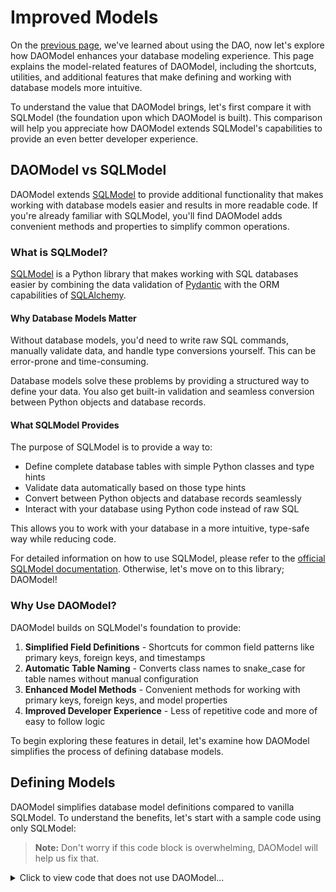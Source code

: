 # Improved Models

On the [previous page](dao.md), we've learned about using the DAO,
now let's explore how DAOModel enhances your database modeling experience.
This page explains the model-related features of DAOModel, including the shortcuts, utilities,
and additional features that make defining and working with database models more intuitive.

To understand the value that DAOModel brings, let's first compare it with SQLModel
(the foundation upon which DAOModel is built). This comparison will help you appreciate how
DAOModel extends SQLModel's capabilities to provide an even better developer experience.

## DAOModel vs SQLModel

DAOModel extends [SQLModel](https://sqlmodel.tiangolo.com/) to provide additional functionality
that makes working with database models easier and results in more readable code.
If you're already familiar with SQLModel, you'll find DAOModel adds
convenient methods and properties to simplify common operations.

### What is SQLModel?

[SQLModel](https://sqlmodel.tiangolo.com/) is a Python library that makes working with SQL databases easier by combining the data validation of
[Pydantic](https://docs.pydantic.dev/latest/) with the ORM capabilities of [SQLAlchemy](https://www.sqlalchemy.org/).

#### Why Database Models Matter

Without database models, you'd need to write raw SQL commands, manually validate data,
and handle type conversions yourself. This can be error-prone and time-consuming.

Database models solve these problems by providing a structured way to define your data.
You also get built-in validation and seamless conversion between Python objects and database records.

#### What SQLModel Provides

The purpose of SQLModel is to provide a way to:

- Define complete database tables with simple Python classes and type hints
- Validate data automatically based on those type hints
- Convert between Python objects and database records seamlessly
- Interact with your database using Python code instead of raw SQL

This allows you to work with your database in a more intuitive, type-safe way while reducing code.

For detailed information on how to use SQLModel, please refer to the [official SQLModel documentation](https://sqlmodel.tiangolo.com/).
Otherwise, let's move on to this library; DAOModel!

### Why Use DAOModel?

DAOModel builds on SQLModel's foundation to provide:

1. **Simplified Field Definitions** - Shortcuts for common field patterns like primary keys, foreign keys, and timestamps
2. **Automatic Table Naming** - Converts class names to snake_case for table names without manual configuration
3. **Enhanced Model Methods** - Convenient methods for working with primary keys, foreign keys, and model properties
4. **Improved Developer Experience** - Less of repetitive code and more of easy to follow logic

To begin exploring these features in detail, let's examine how DAOModel simplifies the process of defining database models.

## Defining Models

DAOModel simplifies database model definitions compared to vanilla SQLModel.
To understand the benefits, let's start with a sample code using only SQLModel:

> **Note:** Don't worry if this code block is overwhelming, DAOModel will help us fix that.

<details>
<summary>Click to view code that does not use DAOModel...</summary>
```python
from datetime import datetime
from enum import Enum
from typing import Optional
from uuid import UUID, uuid4
from sqlmodel import SQLModel, Field
from sqlalchemy import JSON, ForeignKey, Column

def utc_now():
    return datetime.now()

class SubscriptionTier(Enum):
    BASIC = 'basic'
    PREMIUM = 'premium'
    ULTIMATE = 'ultimate'

class Artist(SQLModel, table=True):
    __tablename__ = 'artist'
    name: str = Field(primary_key=True)
    bio: Optional[str]

class LivePerformanceEvent(SQLModel, table=True):
    __tablename__ = 'live_performance_event'
    venue: str = Field(primary_key=True)
    event_date: datetime = Field(primary_key=True)
    artist: str = Field(
        sa_column=Column(
            ForeignKey('artist.name', onupdate='CASCADE', ondelete='CASCADE')
        )
    )

class Album(SQLModel, table=True):
    __tablename__ = 'album'
    id: UUID = Field(primary_key=True, default_factory=uuid4)
    title: str
    artist: str = Field(
        sa_column=Column(
            ForeignKey('artist.name', onupdate='CASCADE', ondelete='RESTRICT')
        )
    )

class Song(SQLModel, table=True):
    __tablename__ = 'song'
    id: int = Field(primary_key=True)
    title: str
    album: Optional[UUID] = Field(
        sa_column=Column(
            ForeignKey('album.id', onupdate='CASCADE', ondelete='CASCADE')
        )
    )
    featuring: Optional[str] = Field(
        sa_column=Column(
            ForeignKey('artist.name', onupdate='CASCADE', ondelete='RESTRICT')
        )
    )
    track_details: dict = Field(default={}, sa_type=JSON)

class User(SQLModel, table=True):
    __tablename__ = 'user'
    username: str = Field(primary_key=True)
    email: str
    favorite_song: Optional[int] = Field(
        sa_column=Column(
            ForeignKey('song.id', onupdate='CASCADE', ondelete='SET NULL')
        )
    )
    date_joined: datetime = Field(default_factory=utc_now)
    updated_at: datetime = Field(
        default_factory=utc_now,
        sa_column_kwargs={'onupdate': utc_now}
    )

class Subscription(SQLModel, table=True):
    __tablename__ = 'subscription'
    subscriber: str = Field(
        sa_column=Column(
            ForeignKey('user.username', onupdate='CASCADE', ondelete='RESTRICT'),
            primary_key=True
        )
    )
    to_artist: Optional[str] = Field(
        sa_column=Column(
            ForeignKey('user.username', onupdate='CASCADE', ondelete='RESTRICT'),
            primary_key=True
        )
    )
    tier: SubscriptionTier = SubscriptionTier.BASIC
```
</details></br>
Now let's look at how DAOModel improves the code with its field shortcuts and other features:

### Table Naming

```diff
- class Artist(SQLModel, table=True):
+ class Artist(DAOModel, table=True):
-     __tablename__ = 'artist'
```

DAOModel automatically converts class names to snake_case for table names (using `normalized_name()`).
No need to manually specify `__tablename__` unless you want a custom name.

For example, the class named `LivePerformanceEvent` will automatically use the table name `live_performance_event`.
```diff
- class LivePerformanceEvent(SQLModel, table=True):
+ class LivePerformanceEvent(DAOModel, table=True):
-     __tablename__ = 'live_performance_event'
```

Convenience methods provide access to both the normalized and documentation-friendly names:

```python
LivePerformanceEvent.normalized_name()  # Returns 'live_performance_event'
Album.normalized_name()                 # Returns 'album'
LivePerformanceEvent.doc_name()         # Returns 'Live Performance Event'
Album.doc_name()                        # Returns 'Album'
```

### Identifier
```diff
- name: str = Field(primary_key=True)
+ name: Identifier[str]
```

The `Identifier` typing makes defining primary keys more concise and readable
by allowing the column to be entirely defined within the typing.
Often, your Primary Keys have no other configuration
which means that using `Identifier` eliminates the need for `Field`, resulting in a simple definition.
```python
class Artist(DAOModel, table=True):
    name: Identifier[str]
    ...

class Song(DAOModel, table=True):
    id: Identifier[int]
    ...

class User(DAOModel, table=True):
    username: Identifier[str]
    ...
```

If you do still need additional configuration, you are free to use Field in combination with Identifier:
```python
class Album(DAOModel, table=True):
    id: Identifier[UUID] = Field(default_factory=uuid4)
```
> **Note:** You may include `primary_key=True` if you wish even though it would be redundant.

Composite primary keys may also be achieved with `Identifier`:
```python
class LivePerformanceEvent(DAOModel, table=True):
    venue: Identifier[str]
    event_date: Identifier[datetime]
    ...
```

Also seen in the above example, any type (that is supported by your DB) may be defined as an `Identifier`.

For information on how to work with primary keys in your code (such as getting primary key values or names),
scroll down to the [Primary Key Management](model.md#primary-key-management) section.
Otherwise, let's talk about UUIDs more as it may be an `Identifier` type you find yourself using often.

### UUID
```diff
- id: UUID = Field(primary_key=True, default_factory=uuid4)
+ id: Identifier[UUID]
```

As previously mentioned, when using DAOModel, you may define your primary keys with `Identifier`.
But DAOModel also automatically handles specific field types, one of which being `UUID`.

Whenever DAOModel sees a field type of `UUID` it automatically configures it to generate a new uuid by default.
This helps to achieve our goal of short and sweet code that can quickly be read and understood
since it is unburdened by additional technical details. Another example of this is the dict type.

### Dict
```diff
- track_details: dict = Field(default={}, sa_type=JSON)
+ track_details: dict = Field(default={})
```
If you wish to store a dict within your database table, you will need to set the sa (SQLALchemy) type to JSON to
communicate how the database should store this special data type.
DAOModel does this for you automatically. Not only do these shortcuts and automations reduce your code,
they may allow for your field definition to be reduced even further.
Such is the case in our `Song` model which no longer needs to explicitly configure multiple options.
Since default is the only argument, native vanilla SQLModel functionality allows us to skip the `Field` function call.
```python
class Song(DAOModel, table=True):
    ...
    track_details: dict = {}
```
> **Note:** SQLModel has many more great QoL features over SQLAlchemy.
> If you were unaware of this one, I recommend you read up on its [Features](https://sqlmodel.tiangolo.com/features/).


### Model References
```diff
- artist: str = Field(foreign_key='artist.name')
+ artist: Artist
```

_Model References_ are a great feature of DAOModel,
and they make the biggest difference when it comes to simplifying your model definitions.
In vanilla SQLModel, Foreign Keys must be explicitly mapped to the appropriate table column.
In DAOModel, the mapping is automated when you set the field type be one of your DAOModel models.
The table column type in the database will automatically match the Identifier type of the referenced model.
This means that in the above example, the Python type is `Artist` but the actual type stored will be `str`.

But that is not where it ends. DAOModel configures cascades for you as well!

#### CASCADE Updates/Deletes
```diff
- artist: str = Field(
-     sa_column=Column(
-         ForeignKey('artist.name', onupdate='CASCADE', ondelete='CASCADE')
-     )
- )
+ artist: Artist
```

If you are familiar with relational databases, you likely enjoy the ease of cascading changes to your data.
This means that if table _A_ references table _B_. Then any change to table _B_ will also reflect in table _A_.
While this may seem natural to some, it is not the default behavior of your SQLAlchemy tables.
DAOModel aims to change that by making cascades standard for all referenced fields.
This eliminates the complex SQLAlchemy column configuration required when using vanilla SQLModel.

But what's that you say, `ondelete='CASCADE' sounds dangerous!`? Don't worry, DAOModel has a solution to that!

#### Protected
```diff
- artist: str = Field(
-     sa_column=Column(
-         ForeignKey('artist.name', onupdate='CASCADE', ondelete='RESTRICT')
-     )
- )
+ artist: Protected[Artist]
```

If you wish to instead restrict the deletion of referenced Foreign Key columns,
simply use the Protected typing along with the model reference.
That will set `ondelete=RESTRICT` to ensure the foreign row cannot be deleted if it is referenced by existing data.

Or maybe you want to allow deletion but preserve the row referencing the deleted data.
In SQLAlchemy, that would be done by setting `ondelete='SET NULL'`.

#### SET NULL
```diff
- favorite_song: Optional[int] = Field(
-     sa_column=Column(
-         ForeignKey('song.id', onupdate='CASCADE', ondelete='SET NULL')
-     )
- )
+ favorite_song: Optional[Song]
```

With DAOModel, the `SET NULL` behavior is assumed when you mark the reference as `Optional`.
> **Note:** `Optional` will be covered more [below](model.md#optional)

#### Custom Behavior
```diff
- album: Optional[UUID] = Field(
-     sa_column=Column(
-         ForeignKey('album.id', onupdate='CASCADE', ondelete='CASCADE')
-     )
- )
+ album: Optional[Album] = Field(foreign_key='auto', ondelete='CASCADE')
```
If the default configurations don't meet your needs, you may combine DAOModel references with the SQLModel Field
to achieve your wanted functionality while still keeping your code concise and readable.
In the above example, we wish to make the column Optional but have ondelete _CASCADE_ rather than _SET NULL_.
> **Note:** The `foreign_key` argument here is actually redundant but is required to set `ondelete='CASCADE'`
> so we just set it to _'auto'_ to indicate that the mapping is automatically taken care of.
> Regardless of this value, DAOModel will set the foreign_key based on the typing.

As promised, let's discuss Optional fields more.

### Required vs Optional
DAOModel handles optional fields slightly differently from vanilla SQLModel.
In your SQLModel definitions non-primary-key fields are nullable by default.
This means that to make a field required, you must add `nullable=False` as an argument to the Field.
DAOModel takes a more explicit approach. All fields with the Optional typing are `nullable=True`
while any field not typed with Optional is `nullable=False` meaning it is required.

### Modifier Order
We have mentioned a few typings which we refer to as _Modifiers_ which include:

- Identifier
- Protected
- Optional

These modifiers can be combined to suite your needs, but they must be written in the correct order (as listed above).
The Song and Subscription models showcase these combinations:
```python
class Song(DAOModel, table=True):
    ...
    featuring: Protected[Optional[Artist]]
    ...

class Subscription(DAOModel, table=True):
    owner: Identifier[Protected[User]]
    to_artist: Identifier[Protected[Optional[Artist]]]
    ...
```

### Timestamp Fields
```diff
- date_joined: datetime = Field(default_factory=utc_now)
+ date_joined: datetime = CurrentTimestampField
- updated_at: datetime = Field(
-     default_factory=utc_now,
-     sa_column_kwargs={'onupdate': utc_now}
- )
+ updated_at: datetime = AutoUpdatingTimestampField
```

Timestamp fields with proper UTC handling are simplified to single-line declarations.

Now that we've explored each of DAOModel's field shortcuts individually, let's see how they work together in real-world scenarios.

### Complete Example

The following example demonstrates how DAOModel's features combine to create clean, readable model definitions.
This shows how DAOModel can significantly reduce your code, making your models easier to understand and maintain.

Here's the complete code using DAOModel:
```python
from datetime import datetime
from enum import Enum
from typing import Optional
from uuid import UUID
from daomodel import DAOModel
from daomodel.fields import Identifier, Protected, CurrentTimestampField, AutoUpdatingTimestampField, Field

class SubscriptionTier(Enum):
    BASIC = 'basic'
    PREMIUM = 'premium'
    ULTIMATE = 'ultimate'

class Artist(DAOModel, table=True):
    name: Identifier[str]
    bio: Optional[str]

class LivePerformanceEvent(DAOModel, table=True):
    venue: Identifier[str]
    event_date: Identifier[datetime]
    artist: Artist

class Album(DAOModel, table=True):
    id: Identifier[UUID]
    title: str
    artist: Protected[Artist]

class Song(DAOModel, table=True):
    id: Identifier[int]
    title: str
    album: Optional[Album] = Field(foreign_key='auto', ondelete='CASCADE')
    featuring: Protected[Optional[Artist]]
    track_details: dict = {}

class User(DAOModel, table=True):
    username: Identifier[str]
    email: str
    favorite_song: Optional[Song]
    date_joined: datetime = CurrentTimestampField
    updated_at: datetime = AutoUpdatingTimestampField

class Subscription(DAOModel, table=True):
    subscriber: Identifier[Protected[User]]
    to_artist: Identifier[Protected[Optional[Artist]]]
    tier: SubscriptionTier = SubscriptionTier.BASIC
```

## Working with DAOModel Instances

So far, we've focused on how DAOModel simplifies the definition of database models.
But the benefits don't stop there! Once you've defined your models, DAOModel provides a rich set of
methods for working with model instances, making it easier to access and manipulate your data.

This page covers the various methods available on DAOModel instances and classes.
These methods make it easier to work with your models and perform common operations.

### Database Actions
We've already discussed how a DAO can be automatically created to instantly provide CRUD operations for your models.
All of that documentation is found on the [DAO](dao.md) page. For the sake of our example code,
let's assume you do not have a populated database to just [Read](dao.md#read) into memory.

### Constructing a Model Instance
With vanilla SQLModel, you construct a model instance the same way you would any other Class.
```python
artist = Artist(name='The Beatles')
show = LivePerformanceEvent(venue='Rooftop of Apple Records', event_date=datetime(1969, 1, 30), artist=artist.name)
```

In addition to that, DAOModel provides the [Create](dao.md#create) functionality.
```python
user = daos[User].create('cod')

# create with an auto-generated UUID
album = daos[Album].create_with(title='Abbey Road', artist=artist.name)

# create with an auto-incremented id
song = daos[Song].create(next_id())

subscription = daos[Subscription].create_with(subscriber=user.username, tier=SubscriptionTier.PREMIUM)
```


### Primary Key Management

::: daomodel.DAOModel.get_pk
```python
Artist.get_pk()  # Returns the primary key column(s), in this case, the artist.name column
```

::: daomodel.DAOModel.get_pk_names
```python
Artist.get_pk_names()  # Returns ['name']
LivePerformanceEvent.get_pk_names()  # Returns ['venue', 'event_date']
Album.get_pk_names()  # Returns ['id']
```

::: daomodel.DAOModel.get_pk_values
```python
artist.get_pk_values()  # Returns ('The Beatles',)
show.get_pk_values()  # Returns ('Rooftop of Apple Records', datetime(1969, 1, 30))
```

::: daomodel.DAOModel.get_pk_dict
```python
user.get_pk_dict()  # Returns {'username': 'cod'}
subscription.get_pk_dict()  # Returns {'subscriber': 'cod', 'to_artist': None}
```

### Foreign Key Management

::: daomodel.DAOModel.get_fks
Assuming the [above example code](#complete-example):
```python
Album.get_fks()  # Returns {Artist.name}
Song.get_fks()  # Returns {Album.name, Artist.name}
```

::: daomodel.DAOModel.get_fk_properties
Assuming the [above example code](#complete-example):
```python
Album.get_fk_properties()  # Returns {Album.artist}
Song.get_fk_properties()  # Returns {Song.album, Song.featuring}
```

::: daomodel.DAOModel.get_references_of
Assuming the [above example code](#complete-example):
```python
Song.get_references_of(Artist)  # Returns {Song.featuring}
User.get_references_of(Song)  # Returns {User.favorite_song}
```

### Property Access

Property access methods allow you to interact with model properties in a flexible and powerful way.
These methods provide filtering options and different ways to access property data.

::: daomodel.DAOModel.get_properties

::: daomodel.DAOModel.get_property_names

::: daomodel.DAOModel.get_property_values

::: daomodel.DAOModel.get_value_of
```python
album.get_value_of('artist')  # 'The Beatles'
album.get_value_of(Album.title)  # 'Abbey Road'
```
This method provides a convenient way to get the value of a single property from a model instance.
It's particularly useful when you need to dynamically access a specific field value without dealing with dictionaries.

::: daomodel.DAOModel.get_values_of
This is useful when you need a subset of specific known properties rather than filtering based on conditions.
Column references and column names can be combined, such as in the following function call.
```python
show.get_values_of(LivePerformanceEvent.venue, 'artist')
# {'venue': 'Rooftop of Apple Records', 'artist': 'The Beatles'}
```

### Model Manipulation

::: daomodel.DAOModel.set_values
```python
song.set_values(title='Oh! Darling', album=album.id)
```

::: daomodel.DAOModel.copy_model
```python
other_song = daos[Song].create(next_id())
# Copy all non-PK values from one song to another
other_song.copy_model(song)

another_song = daos[Song].create_with(next_id(), title='Golden Slumbers')
# Copy specific fields only
another_song.copy_model(song, 'album')
```

### String Representation and Equality

::: daomodel.DAOModel.__eq__
```python
other_artist = Artist(name='The Beatles', bio='The Fab Four')

# Equality is based on primary key only
return artist == other_artist
# Returns True even though one has a bio because they share the same primary key 
```

::: daomodel.DAOModel.__str__
```python
# String representation is based on primary key
str(user)  # Returns 'cod'

# For composite keys
str(subscription)  # Returns '('cod', None)'
```

### Model Comparison

For comparing models and tracking changes, DAOModel will provide a separate module.
This functionality will be documented in a future page dedicated to model comparison and change tracking.

## Next Steps

**WORK IN PROGRESS**

Now that you understand how to use DAOModel methods, check out the [advanced features](advanced_features.md)
such as [Search](search.md) to learn more about what DAOModel can do.
